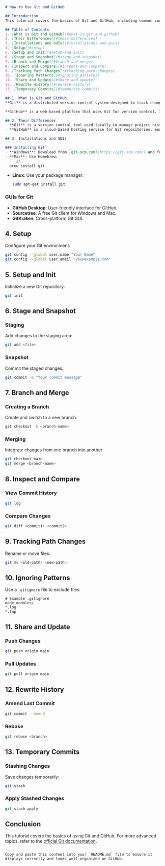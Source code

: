 ```markdown
# How to Use Git and GitHub

## Introduction
This tutorial covers the basics of Git and GitHub, including common commands and their differences.

## Table of Contents
1. [What is Git and GitHub](#what-is-git-and-github)
2. [Their Differences](#their-differences)
3. [Installations and GUIs](#installations-and-guis)
4. [Setup](#setup)
5. [Setup and Init](#setup-and-init)
6. [Stage and Snapshot](#stage-and-snapshot)
7. [Branch and Merge](#branch-and-merge)
8. [Inspect and Compare](#inspect-and-compare)
9. [Tracking Path Changes](#tracking-path-changes)
10. [Ignoring Patterns](#ignoring-patterns)
11. [Share and Update](#share-and-update)
12. [Rewrite History](#rewrite-history)
13. [Temporary Commits](#temporary-commits)

## 1. What is Git and GitHub
**Git** is a distributed version control system designed to track changes in source code during software development. It helps developers collaborate, maintain code history, and manage project versions.

**GitHub** is a web-based platform that uses Git for version control. It provides a collaborative environment for developers to share, review, and manage code repositories.

## 2. Their Differences
- **Git** is a version control tool used locally to manage project history.
- **GitHub** is a cloud-based hosting service for Git repositories, enabling collaboration and code sharing.

## 3. Installations and GUIs

### Installing Git
- **Windows**: Download from [git-scm.com](https://git-scm.com/) and follow the installation instructions.
- **Mac**: Use Homebrew:
  ```sh
  brew install git
  ```
- **Linux**: Use your package manager:
  ```sh
  sudo apt-get install git
  ```

### GUIs for Git
- **GitHub Desktop**: User-friendly interface for GitHub.
- **Sourcetree**: A free Git client for Windows and Mac.
- **GitKraken**: Cross-platform Git GUI.

## 4. Setup
Configure your Git environment:
```sh
git config --global user.name "Your Name"
git config --global user.email "you@example.com"
```

## 5. Setup and Init
Initialize a new Git repository:
```sh
git init
```

## 6. Stage and Snapshot

### Staging
Add changes to the staging area:
```sh
git add <file>
```

### Snapshot
Commit the staged changes:
```sh
git commit -m "Your commit message"
```

## 7. Branch and Merge

### Creating a Branch
Create and switch to a new branch:
```sh
git checkout -b <branch-name>
```

### Merging
Integrate changes from one branch into another:
```sh
git checkout main
git merge <branch-name>
```

## 8. Inspect and Compare

### View Commit History
```sh
git log
```

### Compare Changes
```sh
git diff <commit1> <commit2>
```

## 9. Tracking Path Changes
Rename or move files:
```sh
git mv <old-path> <new-path>
```

## 10. Ignoring Patterns
Use a `.gitignore` file to exclude files:
```plaintext
# Example .gitignore
node_modules/
*.log
*.tmp
```

## 11. Share and Update

### Push Changes
```sh
git push origin main
```

### Pull Updates
```sh
git pull origin main
```

## 12. Rewrite History

### Amend Last Commit
```sh
git commit --amend
```

### Rebase
```sh
git rebase <branch>
```

## 13. Temporary Commits

### Stashing Changes
Save changes temporarily:
```sh
git stash
```

### Apply Stashed Changes
```sh
git stash apply
```

## Conclusion
This tutorial covers the basics of using Git and GitHub. For more advanced topics, refer to the [official Git documentation](https://git-scm.com/doc).
```

Copy and paste this content into your `README.md` file to ensure it displays correctly and looks well-organized on GitHub.

